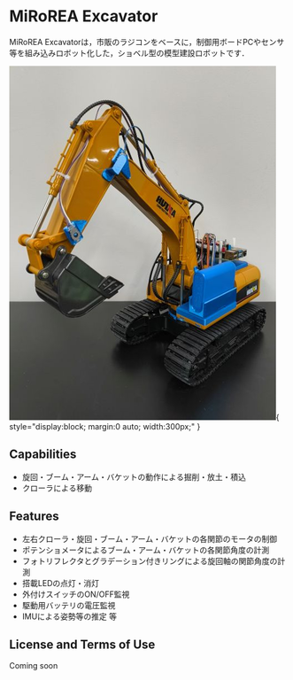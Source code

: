 # MiRoREA Excavator

MiRoREA Excavatorは，市販のラジコンをベースに，制御用ボードPCやセンサ等を組み込みロボット化した，ショベル型の模型建設ロボットです．

![MiRoREA Excavator overview](./images/mirorea_excavator.jpg){ style="display:block; margin:0 auto; width:300px;" }


## Capabilities

- 旋回・ブーム・アーム・バケットの動作による掘削・放土・積込
- クローラによる移動


## Features

- 左右クローラ・旋回・ブーム・アーム・バケットの各関節のモータの制御
- ポテンショメータによるブーム・アーム・バケットの各関節角度の計測
- フォトリフレクタとグラデーション付きリングによる旋回軸の関節角度の計測
- 搭載LEDの点灯・消灯
- 外付けスイッチのON/OFF監視
- 駆動用バッテリの電圧監視
- IMUによる姿勢等の推定 等


## License and Terms of Use

Coming soon